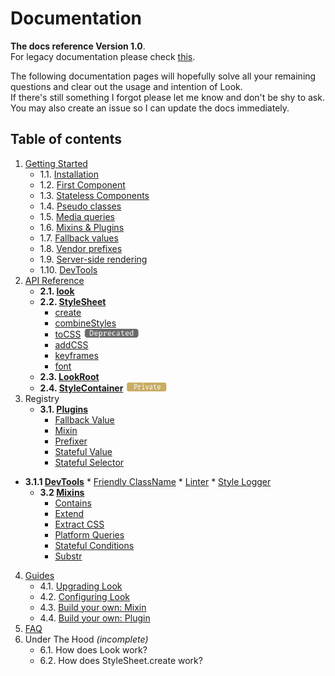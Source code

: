 # Documentation

**The docs reference Version 1.0**.<br>
For legacy documentation please check [this](https://github.com/rofrischmann/react-look/tree/9a7261b16f9a06e8cd7e64773d19714fd4181219).

The following documentation pages will hopefully solve all your remaining questions and clear out the usage and intention of Look.<br>
If there's still something I forgot please let me know and don't be shy to ask. You may also create an issue so I can update the docs immediately.

## Table of contents

1. [Getting Started](GettingStarted.md)
	* 1.1. [Installation](GettingStarted.md#1-installation)
	* 1.2. [First Component](GettingStarted.md#2-first-component)
	* 1.3. [Stateless Components](GettingStarted.md#3-stateless-components)
	* 1.4. [Pseudo classes](GettingStarted.md#4-pseudo-classes)
	* 1.5. [Media queries](GettingStarted.md#5-media-queries)
	* 1.6. [Mixins & Plugins](GettingStarted.md#6-mixins--plugins)
	* 1.7. [Fallback values](GettingStarted.md#7-fallback-values)
	* 1.8. [Vendor prefixes](GettingStarted.md#8-vendor-prefixes)
	* 1.9. [Server-side rendering](GettingStarted.md#9-server-side-rendering)
	* 1.10. [DevTools](GettingStarted.md#10-devtools)
2. [API Reference](api/)
	* **2.1. [look](api/Look.md)**
	* **2.2. [StyleSheet](api/StyleSheet.md)**
		* [create](api/StyleSheet.md#createstyles)
		* [combineStyles](api/StyleSheet.md#combinestylesstyles)
		* [toCSS](api/StyleSheet.md#tocssstyles--scope) <img src="../../../res/deprecated-badge.png" height=15>
		* [addCSS](api/StyleSheet.md#addcssstyles--scope)
		* [keyframes](api/StyleSheet.md#keyframesframes--name)
		* [font](api/StyleSheet.md#fontfontfamily-files--properties)
	* **2.3. [LookRoot](api/LookRoot.md)**
	* **2.4. [StyleContainer](api/StyleContainer.md)** <img src="../../../res/private-badge.png" height=15>
3. Registry
	* **3.1. [Plugins](Plugins.md)**
      * [Fallback Value](plugins/FallbackValue.md)
      * [Mixin](plugins/Mixin.md)
      * [Prefixer](plugins/Prefixer.md)
      * [Stateful Value](plugins/StatefulValue.md)
      * [Stateful Selector](plugins/StatefulSelector.md)
  * **3.1.1 [DevTools](Plugins.md#developertools)**
        * [Friendly ClassName](plugins/FriendlyClassName.md)
        * [Linter](plugins/Linter.md)
        * [Style Logger](plugins/StyleLogger.md)
	* **3.2 [Mixins](Mixins.md)**
      * [Contains](Mixins.md#contains)
      * [Extend](Mixins.md#extend)
      * [Extract CSS](Mixins.md#extract-css)
      * [Platform Queries](Mixins.md#platform-queries)
      * [Stateful Conditions](Mixins.md#stateful-conditions)
      * [Substr](Mixins.md#substr)
4. [Guides](guides/)
	* 4.1. [Upgrading Look](guides/upgradeLook.md)
	* 4.2. [Configuring Look](guides/configureLook.md)
	* 4.3. [Build your own: Mixin](guides/customMixin.md)
	* 4.4. [Build your own: Plugin](guides/customPlugin.md)
5. [FAQ](FAQ.md)
6. Under The Hood *(incomplete)*
	* 6.1. How does Look work?
	* 6.2. How does StyleSheet.create work?

